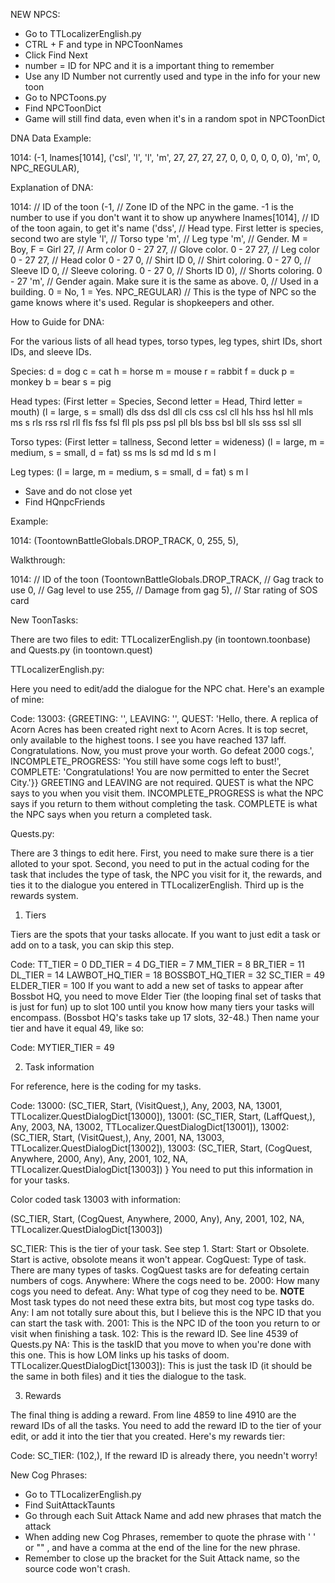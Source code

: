 NEW NPCS:

* Go to TTLocalizerEnglish.py
* CTRL + F and type in NPCToonNames
* Click Find Next
* number = ID for NPC and it is a important thing to remember
* Use any ID Number not currently used and type in the info for your new toon
* Go to NPCToons.py
* Find NPCToonDict
* Game will still find data, even when it's in a random spot in NPCToonDict

DNA Data Example:

1014: (-1,
lnames[1014],
('csl',
'l',
'l',
'm',
27,
27,
27,
27,
0,
0,
0,
0,
0,
0),
'm',
0,
NPC_REGULAR),

Explanation of DNA:

1014: // ID of the toon
(-1, // Zone ID of the NPC in the game. -1 is the number to use if you don't want it to show up anywhere
lnames[1014], // ID of the toon again, to get it's name
('dss', // Head type. First letter is species, second two are style
'l', // Torso type
'm', // Leg type
'm', // Gender. M = Boy, F = Girl
27, // Arm color 0 - 27
27, // Glove color. 0 - 27
27, // Leg color 0 - 27
27, // Head color 0 - 27
0, // Shirt ID
0, // Shirt coloring. 0 - 27
0, // Sleeve ID
0, // Sleeve coloring. 0 - 27 
0, // Shorts ID
0), // Shorts coloring. 0 - 27
'm', // Gender again. Make sure it is the same as above.
0, // Used in a building. 0 = No, 1 = Yes.
NPC_REGULAR) // This is the type of NPC so the game knows where it's used. Regular is shopkeepers and other.

How to Guide for DNA:

For the various lists of all head types, torso types, leg types, shirt IDs, short IDs, and sleeve IDs.

Species:
d = dog
c = cat
h = horse
m = mouse
r = rabbit
f = duck
p = monkey
b = bear
s = pig

Head types: (First letter = Species, Second letter = Head, Third letter = mouth) (l = large, s = small)
dls
dss
dsl
dll
cls
css
csl
cll
hls
hss
hsl
hll
mls
ms s
rls
rss
rsl
rll
fls
fss
fsl
fll
pls
pss
psl
pll
bls
bss
bsl
bll
sls
sss
ssl
sll

Torso types: (First letter = tallness, Second letter = wideness) (l = large, m = medium, s = small, d = fat)
ss
ms
ls
sd
md
ld
s
m
l

Leg types: (l = large, m = medium, s = small, d = fat)
s
m
l

* Save and do not close yet
* Find HQnpcFriends

Example:

1014: (ToontownBattleGlobals.DROP_TRACK,
0,
255,
5),

Walkthrough:

1014: // ID of the toon
(ToontownBattleGlobals.DROP_TRACK, // Gag track to use
0, // Gag level to use
255, // Damage from gag
5), // Star rating of SOS card


New ToonTasks:

There are two files to edit: TTLocalizerEnglish.py (in toontown.toonbase) and Quests.py (in toontown.quest)

TTLocalizerEnglish.py:

Here you need to edit/add the dialogue for the NPC chat. Here's an example of mine:

Code:
 13003: {GREETING: '',
         LEAVING: '',
         QUEST: 'Hello, there. A replica of Acorn Acres has been created right next to Acorn Acres. It is top secret, only available to the highest toons. I see you have reached 137 laff. Congratulations. Now, you must prove your worth. Go defeat 2000 cogs.',
         INCOMPLETE_PROGRESS: 'You still have some cogs left to bust!',
         COMPLETE: 'Congratulations! You are now permitted to enter the Secret City.'}}
GREETING and LEAVING are not required. QUEST is what the NPC says to you when you visit them. INCOMPLETE_PROGRESS is what the NPC says if you return to them without completing the task. COMPLETE is what the NPC says when you return a completed task.

Quests.py:

There are 3 things to edit here. First, you need to make sure there is a tier alloted to your spot. Second, you need to put in the actual coding for the task that includes the type of task, the NPC you visit for it, the rewards, and ties it to the dialogue you entered in TTLocalizerEnglish. Third up is the rewards system.

1. Tiers

Tiers are the spots that your tasks allocate. If you want to just edit a task or add on to a task, you can skip this step.

Code:
TT_TIER = 0
DD_TIER = 4
DG_TIER = 7
MM_TIER = 8
BR_TIER = 11
DL_TIER = 14
LAWBOT_HQ_TIER = 18
BOSSBOT_HQ_TIER = 32
SC_TIER = 49
ELDER_TIER = 100
If you want to add a new set of tasks to appear after Bossbot HQ, you need to move Elder Tier (the looping final set of tasks that is just for fun) up to slot 100 until you know how many tiers your tasks will encompass. (Bossbot HQ's tasks take up 17 slots, 32-48.) Then name your tier and have it equal 49, like so:

Code:
MYTIER_TIER = 49

2. Task information

For reference, here is the coding for my tasks.

Code:
    13000: (SC_TIER, Start, (VisitQuest,), Any, 2003, NA, 13001, TTLocalizer.QuestDialogDict[13000]),
    13001: (SC_TIER, Start, (LaffQuest,), Any, 2003, NA, 13002, TTLocalizer.QuestDialogDict[13001]),
    13002: (SC_TIER, Start, (VisitQuest,), Any, 2001, NA, 13003, TTLocalizer.QuestDialogDict[13002]),
    13003: (SC_TIER, Start, (CogQuest, Anywhere, 2000, Any), Any, 2001, 102, NA, TTLocalizer.QuestDialogDict[13003]) }
You need to put this information in for your tasks.

Color coded task 13003 with information:

(SC_TIER, Start, (CogQuest, Anywhere, 2000, Any), Any, 2001, 102, NA, TTLocalizer.QuestDialogDict[13003])

SC_TIER: This is the tier of your task. See step 1.
Start: Start or Obsolete. Start is active, obsolote means it won't appear.
CogQuest: Type of task. There are many types of tasks. CogQuest tasks are for defeating certain numbers of cogs.
Anywhere: Where the cogs need to be.
2000: How many cogs you need to defeat.
Any: What type of cog they need to be.
**NOTE** Most task types do not need these extra bits, but most cog type tasks do.
Any: I am not totally sure about this, but I believe this is the NPC ID that you can start the task with.
2001: This is the NPC ID of the toon you return to or visit when finishing a task.
102: This is the reward ID. See line 4539 of Quests.py
NA: This is the taskID that you move to when you're done with this one. This is how LOM links up his tasks of doom.
TTLocalizer.QuestDialogDict[13003]): This is just the task ID (it should be the same in both files) and it ties the dialogue to the task.

3. Rewards

The final thing is adding a reward. From line 4859 to line 4910 are the reward IDs of all the tasks. You need to add the reward ID to the tier of your edit, or add it into the tier that you created. Here's my rewards tier:

Code:
SC_TIER: (102,),
If the reward ID is already there, you needn't worry!


New Cog Phrases:

* Go to TTLocalizerEnglish.py 
* Find SuitAttackTaunts
* Go through each Suit Attack Name and add new phrases that match the attack
* When adding new Cog Phrases, remember to quote the phrase with ' ' or "" , and have a comma at the end of the line for the new phrase.
* Remember to close up the bracket for the Suit Attack name, so the source code won't crash.
